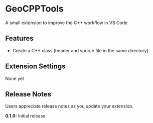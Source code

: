 # GeoCPPTools

A small extension to improve the C++ workflow in VS Code

## Features

- Create a C++ class (header and source file in the same directory)


## Extension Settings

None yet

## Release Notes

Users appreciate release notes as you update your extension.

**0.1.0:** Initial release.
